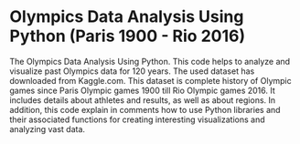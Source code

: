 # Olympics Data Analysis Using Python (Paris 1900 - Rio 2016)
The Olympics Data Analysis Using Python. This code helps to analyze and visualize past Olympics data for 120 years. The used dataset has downloaded from Kaggle.com. This dataset is complete history of Olympic games since Paris Olympic games 1900 till Rio Olympic games 2016. It includes details about athletes and results, as well as about regions. In addition, this code explain in comments how to use Python libraries and their associated functions for creating interesting visualizations and analyzing vast data.
